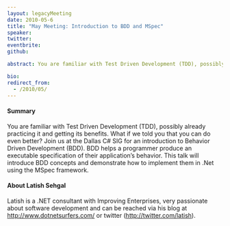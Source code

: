 ```yaml
---
layout: legacyMeeting
date: 2010-05-6
title: "May Meeting: Introduction to BDD and MSpec"
speaker:
twitter:
eventbrite:
github:

abstract: You are familiar with Test Driven Development (TDD), possibly already practicing it and getting its benefits. What if we told you that you can do even better? Join us at the Dallas C# SIG for an introduction to Behavior Driven Development (BDD). BDD helps a programmer produce an executable specification of their application&#8217;s behavior. This talk will introduce BDD concepts and demonstrate how to implement them in .Net using the MSpec framework.

bio:
redirect_from:
  - /2010/05/
---
```


<h4>Summary</h4>
<p>You are familiar with Test Driven Development (TDD), possibly already practicing it and getting its benefits. What if we told you that you can do even better? Join us at the Dallas C# SIG for an introduction to Behavior Driven Development (BDD). BDD helps a programmer produce an executable specification of their application&#8217;s behavior. This talk will introduce BDD concepts and demonstrate how to implement them in .Net using the MSpec framework.</p>
<h4>About Latish Sehgal</h4>
<p>Latish is a .NET consultant with Improving Enterprises, very passionate about software development and can be reached via his blog at <a href="http://www.dotnetsurfers.com/">http://www.dotnetsurfers.com/</a> or twitter (<a href="http://twitter.com/latish">http://twitter.com/latish</a>).</p>


